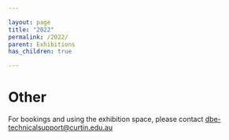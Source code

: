 ```yaml
---

layout: page  
title: "2022" 
permalink: /2022/  
parent: Exhibitions
has_children: true

---
```

# Other

For bookings and using the exhibition space, please contact [dbe-technicalsupport@curtin.edu.au](mailto:dbe-technicalsupport@curtin.edu.au)
